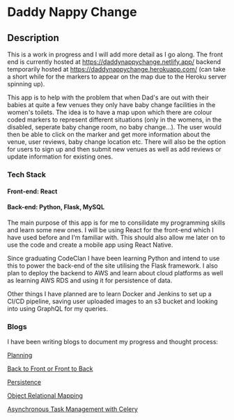 # Daddy Nappy Change

## Description

This is a work in progress and I will add more detail as I go along. The front end is currently hosted at https://daddynappychange.netlify.app/ backend temporarily hosted at https://daddynappychange.herokuapp.com/ (can take a short while for the markers to appear on the map due to the Heroku server spinning up).

This app is to help with the problem that when Dad's are out with their babies at quite a few venues they only have baby change facilities in the women's toilets. The idea is to have a map upon which there are colour coded markers to represent different situations (only in the womens, in the disabled, seperate baby change room, no baby change...). The user would then be able to click on the marker and get more information about the venue, user reviews, baby change location etc. There will also be the option for users to sign up and then submit new venues as well as add reviews or update information for existing ones.

### Tech Stack
#### Front-end: React 
#### Back-end: Python, Flask, MySQL

The main purpose of this app is for me to consilidate my programming skills and learn some new ones. I will be using React for the front-end which I have used before and I'm familiar with. This should also allow me later on to use the code and create a mobile app using React Native.

Since graduating CodeClan I have been learning Python and intend to use this to power the back-end of the site utilising the Flask framework. I also plan to deploy the backend to AWS and learn about cloud platforms as well as learning AWS RDS and using it for persistence of data.

Other things I have planned are to learn Docker and Jenkins to set up a CI/CD pipeline,  saving user uploaded images to an s3 bucket and looking into using GraphQL for my queries.

### Blogs

I have been writing blogs to document my progress and thought process:

[Planning](https://medium.com/@paddyjoneill_76057/planning-d7d9f8071f8b)

[Back to Front or Front to Back](https://medium.com/@paddyjoneill_76057/back-to-front-or-front-to-back-d16772804fd6)

[Persistence](https://medium.com/@paddyjoneill_76057/persistence-4d83d0debc5b)

[Object Relational Mapping](https://medium.com/@patrickjamesoneill/object-relational-mapping-89702764f5e2)

[Asynchronous Task Management with Celery](https://medium.com/@patrickjamesoneill/asynchronous-task-management-with-celery-c328d7bc99cb)

